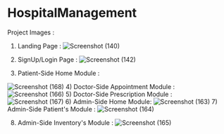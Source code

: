 # HospitalManagement

Project Images : 

1) Landing Page :
               ![Screenshot (140)](https://github.com/Poojan-2003/HospitalManagement/assets/99576783/1a912bb4-9fb2-4df1-a96c-f199b62959af)



2) SignUp/Login Page :
  ![Screenshot (142)](https://github.com/Poojan-2003/HospitalManagement/assets/99576783/2c2195d5-3e95-452f-85f9-a202e4a7fd57)
3) Patient-Side Home Module :

![Screenshot (168)](https://github.com/Poojan-2003/HospitalManagement/assets/99576783/84707d28-70cb-4b60-ad8a-f6d741d79b2c)
4) Doctor-Side Appointment Module :
                     ![Screenshot (166)](https://github.com/Poojan-2003/HospitalManagement/assets/99576783/6d97f42f-e311-4b73-8782-566f5f8ddeb9)
5) Doctor-Side Prescription Module :
                     ![Screenshot (167)](https://github.com/Poojan-2003/HospitalManagement/assets/99576783/0686339e-2b6b-4fa7-bc44-95ef47b8d2da)
6) Admin-Side Home Module:
                     ![Screenshot (163)](https://github.com/Poojan-2003/HospitalManagement/assets/99576783/14b32f86-7263-476d-aa0a-f3646fe65fc8)
7) Admin-Side Patient's Module :
                     ![Screenshot (164)](https://github.com/Poojan-2003/HospitalManagement/assets/99576783/cf91d304-ae58-4c58-a591-b37047bfd6f4)


8) Admin-Side Inventory's Module : 
                     ![Screenshot (165)](https://github.com/Poojan-2003/HospitalManagement/assets/99576783/ee82c807-d280-408f-b06a-b1a37fdec2b8)
